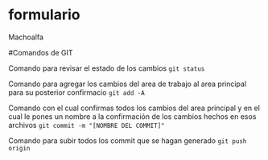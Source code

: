 # formulario
Machoalfa

#Comandos de GIT 

Comando para revisar el estado de los cambios
`git status`

Comando para agregar los cambios del area de trabajo al area principal para su posterior confirmacio
`git add -A`

Comando con el cual confirmas todos los cambios del area principal y en el cual le pones un nombre a la confirmación de los cambios hechos en esos archivos
`git commit -m "[NOMBRE DEL COMMIT]"`

Comando para subir todos los commit que se hagan generado
`git push origin`